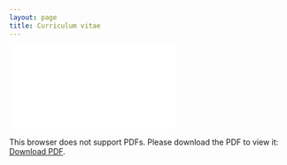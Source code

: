 ```yaml
---
layout: page
title: Curriculum vitae
---
```


<object data="/resources/Layman_CV.pdf" type="application/pdf" width="700px" height="700px">
    <embed src="/resources/Layman_CV.pdf">
        <p>This browser does not support PDFs. Please download the PDF to view it: <a href="/resources/Layman_CV.pdf">Download PDF</a>.</p>
</object>

